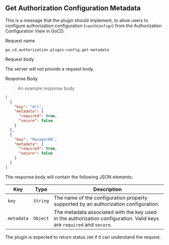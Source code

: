 ## Get Authorization Configuration Metadata

This is a message that the plugin should implement, to allow users to configure authorization configuration (`<authConfig>`) from the Authorization Configuration View in GoCD.

<p class='request-name-heading'>Request name</p>

`go.cd.authorization.plugin-config.get-metadata`

<p class='request-body-heading'>Request body</p>

The server will not provide a request body.

<p class='response-code-heading'>Response Body</p>

> An example response body

```json
[
  {
    "key": "Url",
    "metadata": {
      "required": true,
      "secure": false
    }
  },
  {
    "key": "ManagerDN",
    "metadata": {
      "required": true,
      "secure": false
    }
  }
]
```

The response body will contain the following JSON elements:

<p class='attributes-table-follows'></p>

| Key        | Type     | Description                                                                                                           |
|------------|----------|-----------------------------------------------------------------------------------------------------------------------|
| `key`      | `String` | The name of the configuration property supported by an authorization configuration.                                   |
| `metadata` | `Object` | The metadata associated with the key used in the authorization configuration. Valid keys are `required` and `secure`. |

The plugin is expected to return status `200` if it can understand the request.
